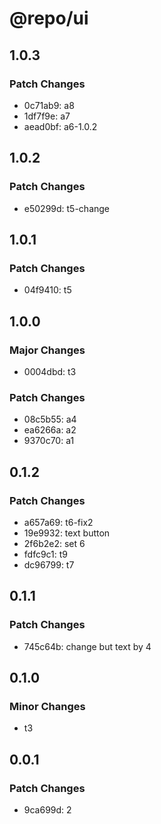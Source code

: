 # @repo/ui

## 1.0.3

### Patch Changes

- 0c71ab9: a8
- 1df7f9e: a7
- aead0bf: a6-1.0.2

## 1.0.2

### Patch Changes

- e50299d: t5-change

## 1.0.1

### Patch Changes

- 04f9410: t5

## 1.0.0

### Major Changes

- 0004dbd: t3

### Patch Changes

- 08c5b55: a4
- ea6266a: a2
- 9370c70: a1

## 0.1.2

### Patch Changes

- a657a69: t6-fix2
- 19e9932: text button
- 2f6b2e2: set 6
- fdfc9c1: t9
- dc96799: t7

## 0.1.1

### Patch Changes

- 745c64b: change but text by 4

## 0.1.0

### Minor Changes

- t3

## 0.0.1

### Patch Changes

- 9ca699d: 2
